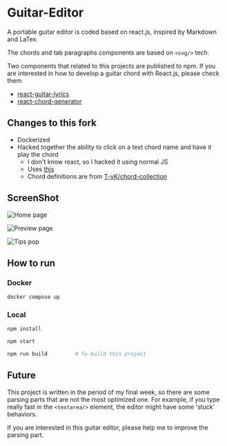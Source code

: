 # Guitar-Editor

A portable guitar editor is coded based on react.js, inspired by Markdown and LaTex.

The chords and tab paragraphs components are based on `<svg/>` tech.

Two components that related to this projects are published to npm. If you are interested in how to develop a guitar chord with React.js, please check them

- [react-guitar-lyrics](https://github.com/Haixiang6123/react-guitar-lyrics)
- [react-chord-generator](https://github.com/Haixiang6123/react-chord-generator)

## Changes to this fork

- Dockerized
- Hacked together the ability to click on a text chord name and have it play the chord
  - I don't know react, so I hacked it using normal JS
  - Uses [this](https://codepen.io/johnslipper/pen/eYgZMRL)
  - Chord definitions are from [T-vK/chord-collection](https://github.com/T-vK/chord-collection/blob/master/chords.js)

## ScreenShot

![Home page](./Screenshots/Home.png)

![Preview page](./Screenshots/Preview.png)

![Tips pop](./Screenshots/Tips.png)

## How to run

### Docker

```bash
docker compose up
```

### Local

```bash
npm install

npm start
```

```bash
npm run build         # To build this project
```

## Future

This project is written in the period of my final week, so there are some parsing parts that are not the most optimized one.
For example, if you type really fast in the `<textarea/>` element, the editor might have some 'stuck' behaviors.

If you are interested in this guitar editor, please help me to improve the parsing part.
